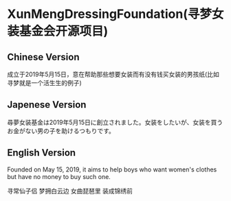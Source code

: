 # XunMengDressingFoundation(寻梦女装基金会开源项目)

## Chinese Version
成立于2019年5月15日，意在帮助那些想要女装而有没有钱买女装的男孩纸(比如寻梦就是一个活生生的例子)

## Japenese Version
尋夢女装基金は2019年5月15日に創立されました。女装をしたいが、女装を買うお金がない男の子を助けるつもりです。

## English Version
Founded on May 15, 2019, it aims to help boys who want women's clothes but have no money to buy such one.

寻常仙子侣
梦拥白云边
女曲琵琶里
装成锦绣前
